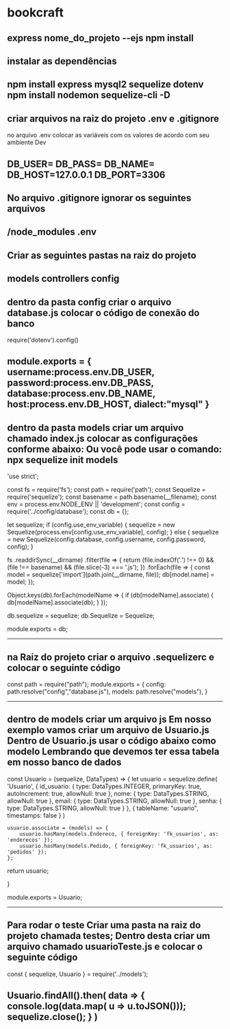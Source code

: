 # bookcraft

express nome_do_projeto --ejs
npm install 
------------------------------------------------------------------------------------------
instalar as dependências 
------------------------------------------------------------------------------------------
npm install express mysql2 sequelize dotenv
npm install nodemon sequelize-cli -D
------------------------------------------------------------------------------------------
criar arquivos na raiz do projeto
.env e .gitignore
------------------------------------------------------------------------------------------ 
no arquivo .env colocar as variáveis com os valores de acordo com seu ambiente Dev

DB_USER=
DB_PASS=
DB_NAME=
DB_HOST=127.0.0.1
DB_PORT=3306
------------------------------------------------------------------------------------------
No arquivo .gitignore
ignorar os seguintes arquivos 
------------------------------------------------------------------------------------------
/node_modules 
.env
------------------------------------------------------------------------------------------
Criar as seguintes pastas na raiz do projeto
------------------------------------------------------------------------------------------
models
controllers
config
------------------------------------------------------------------------------------------
dentro da pasta config criar o arquivo database.js
colocar o código de conexão do banco 
------------------------------------------------------------------------------------------
require('dotenv').config()

module.exports = {
    username:process.env.DB_USER,
    password:process.env.DB_PASS,
    database:process.env.DB_NAME,
    host:process.env.DB_HOST,
    dialect:"mysql"
}
------------------------------------------------------------------------------------------
dentro da pasta models criar um arquivo chamado index.js
colocar as configurações conforme abaixo:
Ou você pode usar o comando: npx sequelize init models
------------------------------------------------------------------------------------------
'use strict';

const fs = require('fs');
const path = require('path');
const Sequelize = require('sequelize');
const basename = path.basename(__filename);
const env = process.env.NODE_ENV || 'development';
const config = require('../config/database');
const db = {};

let sequelize;
if (config.use_env_variable) {
    sequelize = new Sequelize(process.env[config.use_env_variable], config);
} else {
    sequelize = new Sequelize(config.database, config.username, config.password, config);
}

fs
    .readdirSync(__dirname)
    .filter(file => {
        return (file.indexOf('.') !== 0) && (file !== basename) && (file.slice(-3) === '.js');
    })
    .forEach(file => {
        const model = sequelize['import'](path.join(__dirname, file));
        db[model.name] = model;
    });

Object.keys(db).forEach(modelName => {
    if (db[modelName].associate) {
        db[modelName].associate(db);
    }
});

db.sequelize = sequelize;
db.Sequelize = Sequelize;

module.exports = db;

------------------------------------------------------------------------------------------
na Raiz do projeto criar o arquivo .sequelizerc e colocar o seguinte código 
------------------------------------------------------------------------------------------
const path = require("path");
module.exports = {
    config: path.resolve("config","database.js"),
    models: path.resolve("models"),
}


------------------------------------------------------------------------------------------
dentro de models criar um arquivo js
Em nosso exemplo vamos criar um arquivo de Usuario.js
Dentro de Usuario.js usar o código abaixo como modelo 
Lembrando que devemos ter essa tabela em nosso banco de dados
------------------------------------------------------------------------------------------


const Usuario = (sequelize, DataTypes) => {
    let usuario = sequelize.define(
        'Usuario',
        {
            id_usuario: {
                type: DataTypes.INTEGER,
                primaryKey: true,
                autoIncrement: true,
                allowNull: true
            },
            nome: {
                type: DataTypes.STRING,
                allowNull: true
            },
            email: {
                type: DataTypes.STRING,
                allowNull: true
            },
            senha: {
                type: DataTypes.STRING,
                allowNull: true
            }
        },
        {
            tableName: "usuario",
            timestamps: false
        }
    )

    usuario.associate = (models) => {
        usuario.hasMany(models.Endereco, { foreignKey: 'fk_usuarios', as: 'enderecos' });
        usuario.hasMany(models.Pedido, { foreignKey: 'fk_usuarios', as: 'pedidos' });
    };

return usuario;

}

module.exports = Usuario;

------------------------------------------------------------------------------------------
Para rodar o teste 
Criar uma pasta na raiz do projeto chamada testes;
Dentro desta criar um arquivo chamado usuarioTeste.js e colocar o seguinte código
------------------------------------------------------------------------------------------
const { sequelize, Usuario } = require('../models');

Usuario.findAll().then(
    data => {
        console.log(data.map( u => u.toJSON()));
        sequelize.close();
    }
)
------------------------------------------------------------------------------------------
